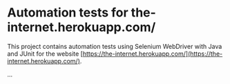 # Automation tests for the-internet.herokuapp.com/

This project contains automation tests using Selenium WebDriver with Java and JUnit for the website [https://the-internet.herokuapp.com/](https://the-internet.herokuapp.com/).

...